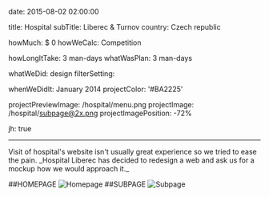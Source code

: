 date: 2015-08-02 02:00:00

title: Hospital
subTitle: Liberec & Turnov
country: Czech republic

howMuch: $ 0
howWeCalc: Competition

howLongItTake: 3 man-days
whatWasPlan: 3 man-days

whatWeDid: design
filterSetting:

whenWeDidIt: January 2014
projectColor: '#BA2225'

projectPreviewImage: /hospital/menu.png
projectImage: /hospital/subpage@2x.png
projectImagePosition: -72%

jh: true

---



<div id="description" class="description">
Visit of hospital's website isn't usually great experience so we tried to ease the pain.
_Hospital Liberec has decided to redesign a web and ask us for a mockup how we would approach it._
</div>

##HOMEPAGE
<img class="lazyload container-page"
  data-src="/hospital/homepage.png"
  data-srcset="/hospital/homepage@2x.png 2000w,
          /hospital/homepage.png 1280w,
          /hospital/homepage.png 800w,"
  sizes="100%"
  alt="Homepage">
##SUBPAGE
<img class="lazyload container-page"
  data-src="/hospital/subpage.png"
  data-srcset="/hospital/subpage@2x.png 2000w,
          /hospital/subpage.png 1280w,
          /hospital/subpage.png 800w,"
  sizes="100%"
  alt="Subpage">

